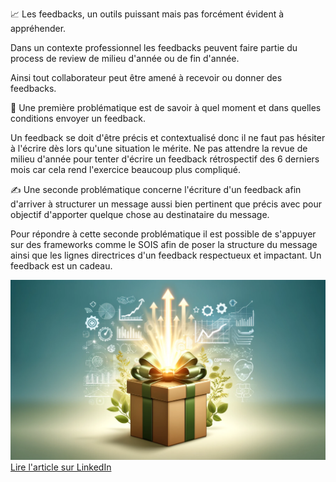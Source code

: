 📈 Les feedbacks, un outils puissant mais pas forcément évident à appréhender.

Dans un contexte professionnel les feedbacks peuvent faire partie du process de review de milieu d'année ou de fin d'année.

Ainsi tout collaborateur peut être amené à recevoir ou donner des feedbacks.

🚀 Une première problématique est de savoir à quel moment et dans quelles conditions envoyer un feedback.

Un feedback se doit d'être précis et contextualisé donc il ne faut pas hésiter à l'écrire dès lors qu'une situation le mérite. Ne pas attendre la revue de milieu d'année pour tenter d'écrire un feedback rétrospectif des 6 derniers mois car cela rend l'exercice beaucoup plus compliqué.

✍ Une seconde problématique concerne l'écriture d'un feedback afin d'arriver à structurer un message aussi bien pertinent que précis avec pour objectif d'apporter quelque chose au destinataire du message.

Pour répondre à cette seconde problématique il est possible de s'appuyer sur des frameworks comme le SOIS afin de poser la structure du message ainsi que les lignes directrices d'un feedback respectueux et impactant. Un feedback est un cadeau.

![Feedback is a gift](/assets/img/feedback-sois.webp)
[Lire l'article sur LinkedIn](https://www.linkedin.com/pulse/la-puissance-du-feedback-sois-nicolas-mugnier-1s4ve/)
